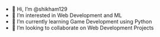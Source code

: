 - 👋 Hi, I’m @shikham129
- 👀 I’m interested in Web Development and ML
- 🌱 I’m currently learning Game Development using Python
- 💞️ I’m looking to collaborate on Web Development Projects

<!---
shikham129/shikham129 is a ✨ special ✨ repository because its `README.md` (this file) appears on your GitHub profile.
You can click the Preview link to take a look at your changes.
--->
